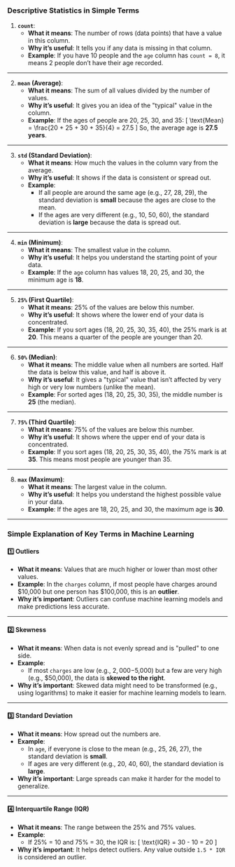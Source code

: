 
### **Descriptive Statistics in Simple Terms**

1. **`count`**:
   - **What it means**: The number of rows (data points) that have a value in this column.
   - **Why it’s useful**: It tells you if any data is missing in that column.
   - **Example**: If you have 10 people and the `age` column has `count = 8`, it means 2 people don’t have their age recorded.

---

2. **`mean` (Average)**:
   - **What it means**: The sum of all values divided by the number of values.
   - **Why it’s useful**: It gives you an idea of the "typical" value in the column.
   - **Example**: If the ages of people are 20, 25, 30, and 35:
     \[
     \text{Mean} = \frac{20 + 25 + 30 + 35}{4} = 27.5
     \]
     So, the average age is **27.5 years**.

---

3. **`std` (Standard Deviation)**:
   - **What it means**: How much the values in the column vary from the average.
   - **Why it’s useful**: It shows if the data is consistent or spread out.
   - **Example**:
     - If all people are around the same age (e.g., 27, 28, 29), the standard deviation is **small** because the ages are close to the mean.
     - If the ages are very different (e.g., 10, 50, 60), the standard deviation is **large** because the data is spread out.

---

4. **`min` (Minimum)**:
   - **What it means**: The smallest value in the column.
   - **Why it’s useful**: It helps you understand the starting point of your data.
   - **Example**: If the `age` column has values 18, 20, 25, and 30, the minimum age is **18**.

---

5. **`25%` (First Quartile)**:
   - **What it means**: 25% of the values are below this number.
   - **Why it’s useful**: It shows where the lower end of your data is concentrated.
   - **Example**: If you sort ages (18, 20, 25, 30, 35, 40), the 25% mark is at **20**. This means a quarter of the people are younger than 20.

---

6. **`50%` (Median)**:
   - **What it means**: The middle value when all numbers are sorted. Half the data is below this value, and half is above it.
   - **Why it’s useful**: It gives a "typical" value that isn’t affected by very high or very low numbers (unlike the mean).
   - **Example**: For sorted ages (18, 20, 25, 30, 35), the middle number is **25** (the median).

---

7. **`75%` (Third Quartile)**:
   - **What it means**: 75% of the values are below this number.
   - **Why it’s useful**: It shows where the upper end of your data is concentrated.
   - **Example**: If you sort ages (18, 20, 25, 30, 35, 40), the 75% mark is at **35**. This means most people are younger than 35.

---

8. **`max` (Maximum)**:
   - **What it means**: The largest value in the column.
   - **Why it’s useful**: It helps you understand the highest possible value in your data.
   - **Example**: If the ages are 18, 20, 25, and 30, the maximum age is **30**.

---

### **Simple Explanation of Key Terms in Machine Learning**
#### **1️⃣ Outliers**
   - **What it means**: Values that are much higher or lower than most other values.
   - **Example**: In the `charges` column, if most people have charges around $10,000 but one person has $100,000, this is an **outlier**.
   - **Why it’s important**: Outliers can confuse machine learning models and make predictions less accurate.

---

#### **2️⃣ Skewness**
   - **What it means**: When data is not evenly spread and is "pulled" to one side.
   - **Example**: 
     - If most `charges` are low (e.g., $2,000-$5,000) but a few are very high (e.g., $50,000), the data is **skewed to the right**.
   - **Why it’s important**: Skewed data might need to be transformed (e.g., using logarithms) to make it easier for machine learning models to learn.

---

#### **3️⃣ Standard Deviation**
   - **What it means**: How spread out the numbers are.
   - **Example**:
     - In `age`, if everyone is close to the mean (e.g., 25, 26, 27), the standard deviation is **small**.
     - If ages are very different (e.g., 20, 40, 60), the standard deviation is **large**.
   - **Why it’s important**: Large spreads can make it harder for the model to generalize.

---

#### **4️⃣ Interquartile Range (IQR)**
   - **What it means**: The range between the 25% and 75% values.
   - **Example**:
     - If 25% = 10 and 75% = 30, the IQR is:
       \[
       \text{IQR} = 30 - 10 = 20
       \]
   - **Why it’s important**: It helps detect outliers. Any value outside `1.5 * IQR` is considered an outlier.
